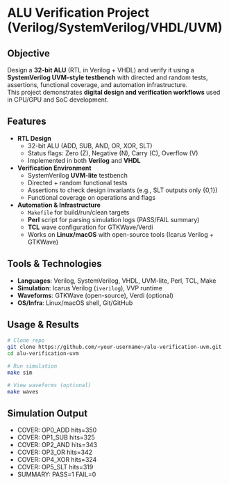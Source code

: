 # ALU Verification Project (Verilog/SystemVerilog/VHDL/UVM)

## Objective
Design a **32-bit ALU** (RTL in Verilog + VHDL) and verify it using a **SystemVerilog UVM-style testbench** with directed and random tests, assertions, functional coverage, and automation infrastructure.  
This project demonstrates **digital design and verification workflows** used in CPU/GPU and SoC development.

## Features
- **RTL Design**
  - 32-bit ALU (ADD, SUB, AND, OR, XOR, SLT)
  - Status flags: Zero (Z), Negative (N), Carry (C), Overflow (V)
  - Implemented in both **Verilog** and **VHDL**
- **Verification Environment**
  - SystemVerilog **UVM-lite** testbench
  - Directed + random functional tests
  - Assertions to check design invariants (e.g., SLT outputs only {0,1})
  - Functional coverage on operations and flags
- **Automation & Infrastructure**
  - `Makefile` for build/run/clean targets
  - **Perl** script for parsing simulation logs (PASS/FAIL summary)
  - **TCL** wave configuration for GTKWave/Verdi
  - Works on **Linux/macOS** with open-source tools (Icarus Verilog + GTKWave)

## Tools & Technologies
- **Languages**: Verilog, SystemVerilog, VHDL, UVM-lite, Perl, TCL, Make
- **Simulation**: Icarus Verilog (`iverilog`), VVP runtime
- **Waveforms**: GTKWave (open-source), Verdi (optional)
- **OS/Infra**: Linux/macOS shell, Git/GitHub

## Usage & Results
```bash
# Clone repo
git clone https://github.com/<your-username>/alu-verification-uvm.git
cd alu-verification-uvm

# Run simulation
make sim

# View waveforms (optional)
make waves

```
## Simulation Output
- COVER: OP0_ADD hits=350
- COVER: OP1_SUB hits=325
- COVER: OP2_AND hits=343
- COVER: OP3_OR  hits=342
- COVER: OP4_XOR hits=324
- COVER: OP5_SLT hits=319
- SUMMARY: PASS=1 FAIL=0

